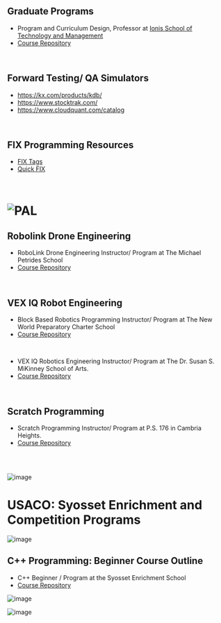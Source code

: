 ## Graduate Programs
* Program and Curriculum Design, Professor at [Ionis School of Technology and Management](https://en.wikipedia.org/wiki/IONIS_School_of_Technology_and_Management)
* [Course Repository](https://github.com/ions29/cpp-reading-material/tree/main/00.%20Ionis%20School%20of%20Technology%20and%20Management)

<br>

## Forward Testing/ QA Simulators
* https://kx.com/products/kdb/
* https://www.stocktrak.com/
* https://www.cloudquant.com/catalog

<br>

## FIX Programming Resources
* [FIX Tags](https://www.onixs.biz/fix-dictionary/4.2/fields_by_tag.html)
* [Quick FIX](https://quickfixengine.org/c/documentation/)

<br>

# ![PAL](https://images.squarespace-cdn.com/content/v1/549af14be4b038053fe035c4/1539955241053-Y44WLCS7VF1YZWKMHJNA/PAL+Logo.jpg?format=2500w)

## Robolink Drone Engineering
* RoboLink Drone Engineering Instructor/ Program at The Michael Petrides School
* [Course Repository](https://github.com/ions29/cpp-reading-material/tree/main/PAL/RoboLink%20Drone%20Engineering%20-%20Petrides)

<br>

## VEX IQ Robot Engineering
* Block Based Robotics Programming Instructor/ Program at The New World Preparatory Charter School
* [Course Repository](https://github.com/ions29/cpp-reading-material/tree/main/PAL/VEX%20IQ%20Robotics%20-%20New%20World%20Prep)

<br>

* VEX IQ Robotics Engineering Instructor/ Program at The Dr. Susan S. MiKinney School of Arts.
* [Course Repository](https://github.com/ions29/cpp-reading-material/tree/main/PAL/VEX%20IQ%20Robotics%20-%20Susan%20McKinney)

<br>

## Scratch Programming
* Scratch Programming Instructor/ Program at P.S. 176 in Cambria Heights.
* [Course Repository](https://github.com/ions29/cpp-reading-material/tree/main/PAL/Scratch%20Programming%20-%20PS176Q)

<br>
<br>

![image](https://github.com/ions29/cpp-reading-material/assets/127531384/b0f8a97f-701c-46c1-9fff-bd5d5967ee36)


# USACO: Syosset Enrichment and Competition Programs

![image](https://github.com/ions29/cpp-reading-material/assets/127531384/dcd7e40d-08a9-4edc-9b19-58f5209f91c1)


## C++ Programming: Beginner Course Outline
* C++ Beginner / Program at the Syosset Enrichment School
* [Course Repository](https://github.com/ions29/cpp-reading-material/blob/main/PAL/C%2B%2B%20Beginner/CourseOutline.md)



![image](https://github.com/ions29/cpp-reading-material/assets/127531384/15855014-4936-422f-a2f6-e275dc2251f6)


![image](https://github.com/ions29/cpp-reading-material/assets/127531384/6c8a9cd9-44a4-4079-a00d-59c4403e989b)





